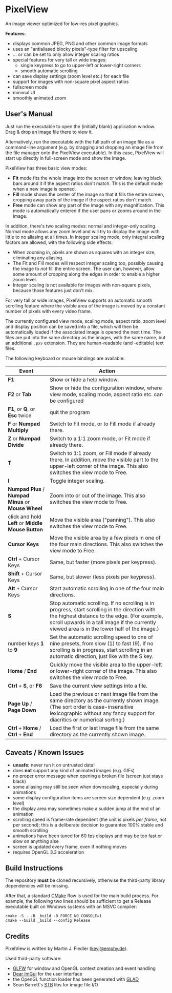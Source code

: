 # PixelView

An image viewer optimized for low-res pixel graphics.

**Features**:
- displays common JPEG, PNG and other common image formats
- uses an "antialiased blocky pixels"-type filter for upscaling
- ... or can be set to only allow integer scaling ratios
- special features for very tall or wide images:
  - single keypress to go to upper-left or lower-right corners
  - smooth automatic scrolling
- can save display settings (zoom level etc.) for each file
- support for images with non-square pixel aspect ratios
- fullscreen mode
- minimal UI
- smoothly animated zoom


## User's Manual

Just run the executable to open the (initially blank) application window. Drag & drop an image file there to view it.

Alternatively, run the executable with the full path of an image file as a command-line argument (e.g. by dragging and dropping an image file from the file manager onto the PixelView executable). In this case, PixelView will start up directly in full-screen mode and show the image.

PixelView has three basic view modes:
- **Fit** mode fits the whole image into the screen or window, leaving black bars around it if the aspect ratios don't match. This is the default mode when a new image is opened.
- **Fill** mode shows the center of the image so that it fills the entire screen, cropping away parts of the image if the aspect ratios don't match.
- **Free** mode can show any part of the image with any magnification. This mode is automatically entered if the user pans or zooms around in the image.

In addition, there's two scaling modes: normal and integer-only scaling. Normal mode allows any zoom level and will try to display the image with little to no aliasing at all times. In integer scaling mode, only integral scaling factors are allowed, with the following side effects:
- When zooming in, pixels are shown as squares with an integer size, eliminating any aliasing.
- The Fit and Fill modes will respect integer scaling too, possibly causing the image to _not_ fill the entire screen. The user can, however, allow some amount of cropping along the edges in order to enable a higher zoom level.
- Integer scaling is not available for images with non-square pixels, because those features just don't mix.

For very tall or wide images, PixelView supports an automatic smooth scrolling feature where the visible area of the image is moved by a constant number of pixels with every video frame.

The currently configured view mode, scaling mode, aspect ratio, zoom level and display position can be saved into a file, which will then be automatically loaded if the associated image is opened the next time. The files are put into the same directory as the images, with the same name, but an additional `.pxv` extension. They are human-readable (and -editable) text files.

The following keyboard or mouse bindings are available:

| Event | Action
|-------|-------|
| **F1** | Show or hide a help window.
| **F2** or **Tab** | Show or hide the configuration window, where view mode, scaling mode, aspect ratio etc. can be configured
| **F1**, or **Q**, or **Esc** twice | quit the program
| **F** or **Numpad Multiply** | Switch to Fit mode, or to Fill mode if already there.
| **Z** or **Numpad Divide** | Switch to a 1:1 zoom mode, or Fit mode if already there.
| **T** | Switch to 1:1 zoom, or Fill mode if already there. In addition, move the visible part to the upper-left corner of the image. This also switches the view mode to Free.
| **I** | Toggle integer scaling.
| **Numpad Plus** / **Numpad Minus** or **Mouse Wheel** | Zoom into or out of the image. This also switches the view mode to Free.
| click and hold **Left** or **Middle Mouse Button** | Move the visible area ("panning"). This also switches the view mode to Free.
| **Cursor Keys** | Move the visible area by a few pixels in one of the four main directions. This also switches the view mode to Free.
| **Ctrl** + Cursor Keys | Same, but faster (more pixels per keypress).
| **Shift** + Cursor Keys | Same, but slower (less pixels per keypress).
| **Alt** + Cursor Keys | Start automatic scrolling in one of the four main directions.
| **S** | Stop automatic scrolling. If no scrolling is in progress, start scrolling in the direction with the highest distance to the edge. (For example, scroll upwards in a tall image if the currently viewed area is in the lower half of the image.)
| number keys **1** to **9** | Set the automatic scrolling speed to one of nine presets, from slow (1) to fast (9). If no scrolling is in progress, start scrolling in an automatic direction, just like with the S key.
| **Home** / **End** | Quickly move the visible area to the upper-left or lower-right corner of the image. This also switches the view mode to Free.
| **Ctrl** + **S**, or **F6** | Save the current view settings into a file.
| **Page Up** / **Page Down** | Load the previous or next image file from the same directory as the currently shown image. (The sort order is case-insensitive lexicographic without any fancy support for diacritics or numerical sorting.)
| **Ctrl** + **Home** / **Ctrl** + **End** | Load the first or last image file from the same directory as the currently shown image.


## Caveats / Known Issues

- **unsafe:** never run it on untrusted data!
- does **not** support any kind of animated images (e.g. GIFs)
- no proper error message when opening a broken file (screen just stays black)
- some aliasing may still be seen when downscaling, especially during animations
- some display configuration items are screen size dependent (e.g. zoom level)
- the display area may sometimes make a sudden jump at the end of an animation
- scrolling speed is frame-rate dependent (the unit is pixels *per frame*, not per second); this is a deliberate decision to guarantee 100% stable and smooth scrolling
- animations have been tuned for 60 fps displays and may be too fast or slow on anything alse
- screen is updated every frame, even if nothing moves
- requires OpenGL 3.3 acceleration


## Build Instructions

The repository **must** be cloned recursively, otherwise the third-party library dependencies will be missing.

After that, a standard [CMake](https://cmake.org) flow is used for the main build process. For example, the following two lines should be sufficient to get a Release executable built on Windows systems with an MSVC compiler:

    cmake -S . -B _build -D FORCE_NO_CONSOLE=1
    cmake --build _build --config Release


## Credits

PixelView is written by Martin J. Fiedler (<keyj@emphy.de>).

Used third-party software:

- [GLFW](https://www.glfw.org/)
  for window and OpenGL context creation and event handling
- [Dear ImGui](https://github.com/ocornut/imgui)
  for the user interface
- the OpenGL function loader has been generated with
  [GLAD](https://glad.dav1d.de/)
- Sean Barrett's [STB](https://github.com/nothings/stb) libs
  for image file I/O
